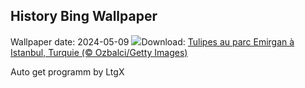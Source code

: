 ## History Bing Wallpaper
Wallpaper date: 2024-05-09
![](https://www.bing.com/th?id=OHR.EmirganPark_FR-FR7936573020_UHD.jpg&w=1000)Download: [Tulipes au parc Emirgan à Istanbul, Turquie (© Ozbalci/Getty Images)](https://www.bing.com/th?id=OHR.EmirganPark_FR-FR7936573020_UHD.jpg)

Auto get programm by LtgX
